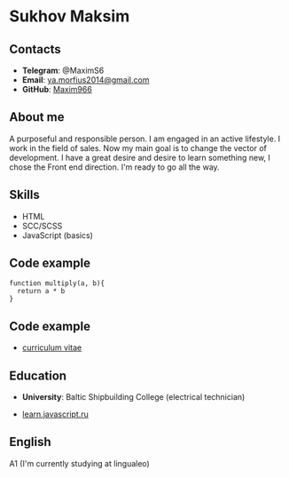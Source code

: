 # **Sukhov Maksim**

## **Contacts**

* **Telegram**: @MaximS6
* **Email**: ya.morfius2014@gmail.com
* **GitHub**: [Maxim966](https://github.com/Maxim966)

## **About me**

A purposeful and responsible person. I am engaged in an active lifestyle. I work in the field of sales. Now my main goal is to change the vector of development. I have a great desire and desire to learn something new, I chose the Front end direction. I'm ready to go all the way.

## **Skills**

* HTML
* SCC/SCSS
* JavaScript (basics)


## **Code example**

```
function multiply(a, b){
  return a * b
}
```

## **Code example**

* [сurriculum vitae](https://github.com/Maxim966/rsschool-cv)

## **Education**

* **University**: Baltic Shipbuilding College (electrical technician) 

* [learn.javascript.ru](https://learn.javascript.ru/)

## **English**

A1 (I'm currently studying at lingualeo)